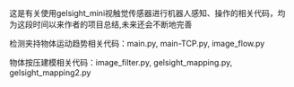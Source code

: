 这是有关使用gelsight_mini视触觉传感器进行机器人感知、操作的相关代码，均为这段时间以来作者的项目总结,未来还会不断地完善

检测夹持物体运动趋势相关代码：main.py, main-TCP.py, image_flow.py

物体按压建模相关代码：image_filter.py, gelsight_mapping.py, gelsight_mapping2.py

